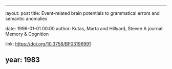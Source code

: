 ---
layout: post
title: Event-related brain potentials to grammatical errors and semantic anomalies

date: 1996-01-01 00:00
author: Kutas, Marta and Hillyard, Steven A
journal: Memory & Cognition

link: https://doi.org/10.3758/BF03196991

year: 1983
----